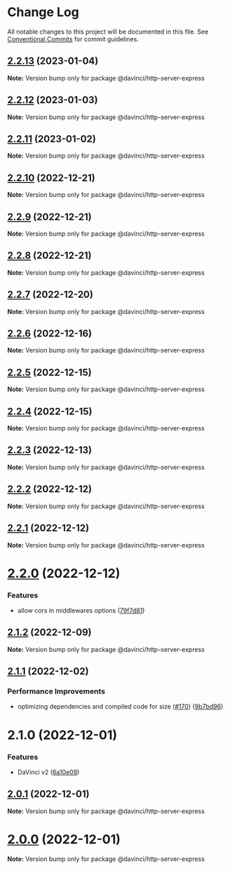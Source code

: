 # Change Log

All notable changes to this project will be documented in this file.
See [Conventional Commits](https://conventionalcommits.org) for commit guidelines.

## [2.2.13](https://github.com/HPInc/davinci/compare/@davinci/http-server-express@2.2.12...@davinci/http-server-express@2.2.13) (2023-01-04)

**Note:** Version bump only for package @davinci/http-server-express





## [2.2.12](https://github.com/HPInc/davinci/compare/@davinci/http-server-express@2.2.11...@davinci/http-server-express@2.2.12) (2023-01-03)

**Note:** Version bump only for package @davinci/http-server-express





## [2.2.11](https://github.com/HPInc/davinci/compare/@davinci/http-server-express@2.2.10...@davinci/http-server-express@2.2.11) (2023-01-02)

**Note:** Version bump only for package @davinci/http-server-express





## [2.2.10](https://github.com/HPInc/davinci/compare/@davinci/http-server-express@2.2.9...@davinci/http-server-express@2.2.10) (2022-12-21)

**Note:** Version bump only for package @davinci/http-server-express





## [2.2.9](https://github.com/HPInc/davinci/compare/@davinci/http-server-express@2.2.8...@davinci/http-server-express@2.2.9) (2022-12-21)

**Note:** Version bump only for package @davinci/http-server-express





## [2.2.8](https://github.com/HPInc/davinci/compare/@davinci/http-server-express@2.2.7...@davinci/http-server-express@2.2.8) (2022-12-21)

**Note:** Version bump only for package @davinci/http-server-express





## [2.2.7](https://github.com/HPInc/davinci/compare/@davinci/http-server-express@2.2.6...@davinci/http-server-express@2.2.7) (2022-12-20)

**Note:** Version bump only for package @davinci/http-server-express





## [2.2.6](https://github.com/HPInc/davinci/compare/@davinci/http-server-express@2.2.5...@davinci/http-server-express@2.2.6) (2022-12-16)

**Note:** Version bump only for package @davinci/http-server-express





## [2.2.5](https://github.com/HPInc/davinci/compare/@davinci/http-server-express@2.2.4...@davinci/http-server-express@2.2.5) (2022-12-15)

**Note:** Version bump only for package @davinci/http-server-express





## [2.2.4](https://github.com/HPInc/davinci/compare/@davinci/http-server-express@2.2.3...@davinci/http-server-express@2.2.4) (2022-12-15)

**Note:** Version bump only for package @davinci/http-server-express





## [2.2.3](https://github.com/HPInc/davinci/compare/@davinci/http-server-express@2.2.2...@davinci/http-server-express@2.2.3) (2022-12-13)

**Note:** Version bump only for package @davinci/http-server-express





## [2.2.2](https://github.com/HPInc/davinci/compare/@davinci/http-server-express@2.2.1...@davinci/http-server-express@2.2.2) (2022-12-12)

**Note:** Version bump only for package @davinci/http-server-express





## [2.2.1](https://github.com/HPInc/davinci/compare/@davinci/http-server-express@2.2.0...@davinci/http-server-express@2.2.1) (2022-12-12)

**Note:** Version bump only for package @davinci/http-server-express





# [2.2.0](https://github.com/HPInc/davinci/compare/@davinci/http-server-express@2.1.2...@davinci/http-server-express@2.2.0) (2022-12-12)


### Features

* allow cors in middlewares options ([79f7d81](https://github.com/HPInc/davinci/commit/79f7d8103607abd143ec8eb49cda1b7d55f99301))





## [2.1.2](https://github.com/HPInc/davinci/compare/@davinci/http-server-express@2.1.1...@davinci/http-server-express@2.1.2) (2022-12-09)

**Note:** Version bump only for package @davinci/http-server-express





## [2.1.1](https://github.com/HPInc/davinci/compare/@davinci/http-server-express@2.1.0...@davinci/http-server-express@2.1.1) (2022-12-02)


### Performance Improvements

* optimizing dependencies and compiled code for size ([#170](https://github.com/HPInc/davinci/issues/170)) ([9b7bd96](https://github.com/HPInc/davinci/commit/9b7bd96654479b8dd03faeb56e70476b15d4420f))





# 2.1.0 (2022-12-01)


### Features

* DaVinci v2 ([6a10e09](https://github.com/HPInc/davinci/commit/6a10e09e22c8561ee8d54c93d4fb8c7fe0d564a9))





## [2.0.1](https://github.com/HPInc/davinci/compare/@davinci/http-server-express@2.0.0-next.24...@davinci/http-server-express@2.0.1) (2022-12-01)

**Note:** Version bump only for package @davinci/http-server-express





# [2.0.0](https://github.com/HPInc/davinci/compare/@davinci/http-server-express@2.0.0-next.24...@davinci/http-server-express@2.0.0) (2022-12-01)

**Note:** Version bump only for package @davinci/http-server-express
